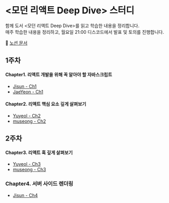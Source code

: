 # <모던 리액트 Deep Dive> 스터디

함께 도서 <모던 리액트 Deep Dive>를 읽고 학습한 내용을 정리합니다.<br/>
매주 학습한 내용을 정리하고, 월요일 21:00 디스코드에서 발표 및 토의를 진행합니다.

📄 [노션 문서](https://cookie-dream-b3e.notion.site/Deep-Dive-14a4bdcc393e80d29a81fbd80c43a3de?pvs=4)

## 1주차

#### Chapter1. 리액트 개발을 위해 꼭 알아야 할 자바스크립트
- [Jisun - Ch1](https://www.notion.so/01-1604bdcc393e80779f0ff6d60f1574b1?pvs=4)
- [JaeYeon - Ch1](https://velog.io/@hjng0825/%EB%AA%A8%EB%8D%98-%EB%A6%AC%EC%95%A1%ED%8A%B8-%EB%94%A5-%EB%8B%A4%EC%9D%B4%EB%B8%8C-1.5-1.7?pvs=4)
#### Chapter2. 리액트 핵심 요소 깊게 살펴보기
- [Yuyeol - Ch2](https://trusting-cosmonaut-1d2.notion.site/JSX-React-Fiber-16374afbd83780c28ff4c0ef5725623b?pvs=4)
- [museong - Ch2](https://laced-ironclad-2c9.notion.site/react-deep-dive-168cc8b6c89680b4be8dc309d0a57eb2)

## 2주차

#### Chapter3. 리액트 훅 깊게 살펴보기
- [Yuyeol - Ch3](https://trusting-cosmonaut-1d2.notion.site/3-1-16674afbd8378041b6c3fefa582d7945?pvs=4)
- [museong - Ch3](https://laced-ironclad-2c9.notion.site/react-deep-dive-2-16dcc8b6c89680399ea8f16d1a030cdc?pvs=4)

### Chapter4. 서버 사이드 렌더링
- [Jisun - Ch4](https://www.notion.so/04-16e4bdcc393e80bb8299f311088b90f6?pvs=4)

